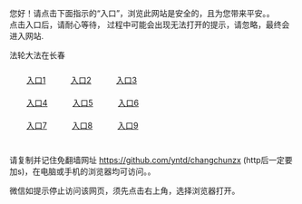 您好！请点击下面指示的“入口”，浏览此网站是安全的，且为您带来平安。。 <br/>
点击入口后，请耐心等待， 过程中可能会出现无法打开的提示，请忽略，最终会进入网站. </br>

法轮大法在长春<br/>
<div style="padding:10px"><a style="margin:20px" target="_blank" href="https://d20u2ybsviw92m.cloudfront.net/2Qpsp?iyfbewe" id="ccLink1" rel="nofollow">入口1</a> <a target="_blank" style="margin:20px" href="https://d2xy1f11e6olsz.cloudfront.net/2Qpsp?qselcwno" id="ccLink2" rel="nofollow">入口2</a> <a style="margin:20px" target="_blank" href="https://d38azrrxfon6od.cloudfront.net/2Qpsp?axhiqubr" id="ccLink3" rel="nofollow">入口3</a></div>

<div style="padding:10px" ><a style="margin:20px" target="_blank" href="https://d20u2ybsviw92m.cloudfront.net/2Qpsp?iyfbewe" id="ccLink4" rel="nofollow">入口4</a> <a style="margin:20px" href="https://d2xy1f11e6olsz.cloudfront.net/2Qpsp?qselcwno" target="_blank" id="ccLink5" rel="nofollow">入口5</a> <a style="margin:20px" href="https://d38azrrxfon6od.cloudfront.net/2Qpsp?axhiqubr" target="_blank" id="ccLink6" rel="nofollow">入口6</a></div>

<div style="padding:10px"><a style="margin:20px" target="_blank" href="https://d20u2ybsviw92m.cloudfront.net/2Qpsp?iyfbewe" id="ccLink7" rel="nofollow">入口7</a> <a style="margin:20px" href="https://d2xy1f11e6olsz.cloudfront.net/2Qpsp?qselcwno" target="_blank" id="ccLink8" rel="nofollow">入口8</a> <a style="margin:20px" target="_blank" href="https://d38azrrxfon6od.cloudfront.net/2Qpsp?axhiqubr" id="ccLink9" rel="nofollow">入口9</a></div>

<br/>



请复制并记住免翻墙网址 https://github.com/yntd/changchunzx (http后一定要加s)，在电脑或手机的浏览器均可访问。。<br/>

微信如提示停止访问该网页，须先点击右上角，选择浏览器打开。
